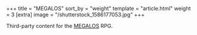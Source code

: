 +++
title = "MEGALOS"
sort_by = "weight"
template = "article.html"
weight = 3
[extra]
image = "/shutterstock_1586177053.jpg"
+++

Third-party content for the [MEGALOS](https://mataramg.itch.io/megalos) RPG.